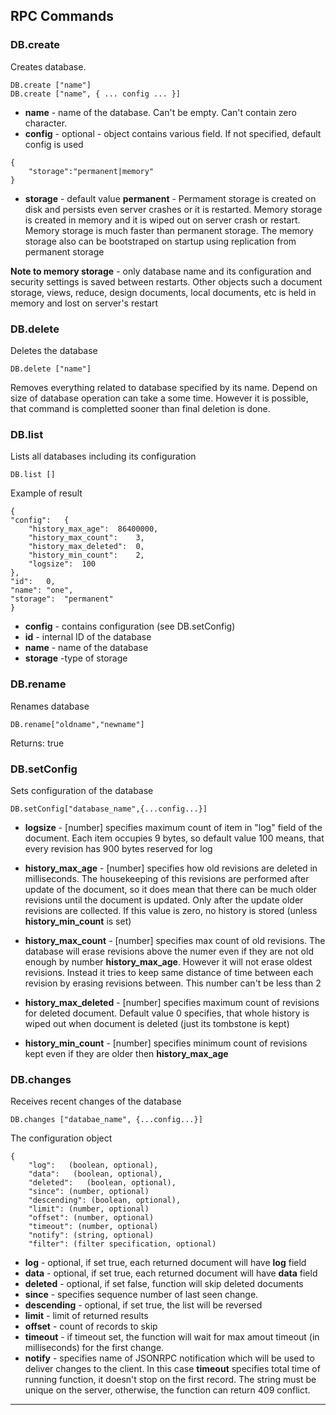 ## RPC Commands

### DB.create 

Creates database. 

```
DB.create ["name"]
DB.create ["name", { ... config ... }]
```

- **name** - name of the database. Can't be empty. Can't contain zero character.
- **config** - optional - object contains various field. If not specified, default config is used

```
{
	"storage":"permanent|memory"
}
```

- **storage** - default value **permanent** - Permament storage is created on disk and persists even server crashes or it is restarted. Memory storage is created in memory and it is wiped out on server crash or restart. Memory storage is much faster than permanent storage. The memory storage also can be bootstraped on startup using replication from permanent storage

**Note to memory storage** - only database name and its configuration and security settings is saved between restarts. Other objects such a document storage, views, reduce, design documents, local documents, etc is held in memory and lost on server's restart

### DB.delete

Deletes the database

```
DB.delete ["name"]
```

Removes everything related to database specified by its name. Depend on size of database operation can take a some time. However it is possible, that command is completted sooner than final deletion is done. 

### DB.list

Lists all databases including its configuration

```
DB.list []
```

Example of result

```
{
"config":	{
	"history_max_age":	86400000,
	"history_max_count":	3,
	"history_max_deleted":	0,
	"history_min_count":	2,
	"logsize":	100
},
"id":	0,
"name":	"one",
"storage":	"permanent"
}
```

- **config** - contains configuration (see DB.setConfig)
- **id** - internal ID of the database
- **name** - name of the database
- **storage** -type of storage

 
### DB.rename

Renames database 

```
DB.rename["oldname","newname"]
```

Returns: true

### DB.setConfig

Sets configuration of the database

```
DB.setConfig["database_name",{...config...}]
```

- **logsize** - [number] specifies maximum count of item in "log" field of the document. Each item occupies 9 bytes, so default value 100 means, that every revision has 900 bytes reserved for log

- **history_max_age** - [number] specifies how old revisions are deleted in milliseconds. 
The housekeeping of this revisions are performed after update of the document, so it does
mean that there can be much older revisions until the document is updated. Only after
the update older revisions are collected. If this value is zero, no history is stored (unless **history_min_count** is set)

- **history_max_count** - [number] specifies max count of old revisions. The database will
erase revisions above the numer even if they are not old enough by number **history_max_age**. However it will not erase oldest revisions. Instead it tries to keep same distance of time between each revision by erasing revisions between. This number can't be less than 2

- **history_max_deleted** - [number] specifies maximum count of revisions for deleted document. Default value 0 specifies, that whole history is wiped out when document is deleted (just its tombstone is kept)

- **history_min_count** - [number] specifies minimum count of revisions kept even if they
are older then **history_max_age**



### DB.changes

Receives recent changes of the database

```
DB.changes ["databae_name", {...config...}]
```

The configuration object
 
```
{
	"log":   (boolean, optional),
	"data":   (boolean, optional),
	"deleted":   (boolean, optional),
	"since": (number, optional)
	"descending": (boolean, optional),
	"limit": (number, optional)
	"offset": (number, optional)
	"timeout": (number, optional)
	"notify": (string, optional)
	"filter": (filter specification, optional)
```

* **log** - optional, if set true, each returned document will have **log** field
* **data** - optional, if set true, each returned document will have **data** field
* **deleted** - optional, if set false, function will skip deleted documents
* **since** - specifies sequence number of last seen change.  
* **descending** - optional, if set true, the list will be reversed
* **limit** - limit of returned results
* **offset** - count of records to skip
* **timeout** - if timeout set, the function will wait for max amout timeout (in milliseconds) for the first change. 
* **notify** - specifies name of JSONRPC notification which will be used to deliver changes to the client. In this case **timeout** specifies total time of running function,
it doesn't stop on the first record. The string must be unique on the server, otherwise,
the function can return 409 conflict.
* **